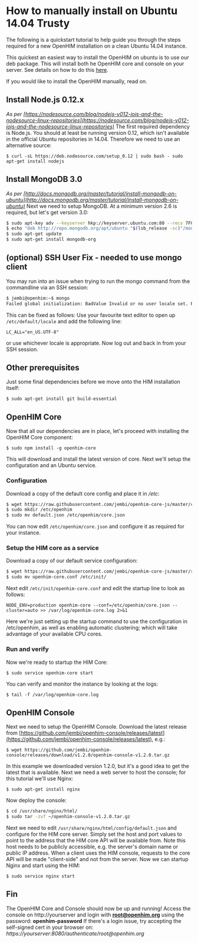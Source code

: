 How to manually install on Ubuntu 14.04 Trusty
==============================================

The following is a quickstart tutorial to help guide you through the steps required for a new OpenHIM installation on a clean Ubuntu 14.04 instance.

This quickest an easiest way to install the OpenHIM on ubuntu is to use our deb package. This will install both he OpenHIM core and console on your server. See details on how to do this [here](/getting-started.html).

If you would like to install the OpenHIM manually, read on.

## Install Node.js 0.12.x

_As per [https://nodesource.com/blog/nodejs-v012-iojs-and-the-nodesource-linux-repositories](https://nodesource.com/blog/nodejs-v012-iojs-and-the-nodesource-linux-repositories)_ The first required dependency is Node.js. You should at least be running version 0.12, which isn't available in the official Ubuntu repositories in 14.04\. Therefore we need to use an alternative source:

`$ curl -sL https://deb.nodesource.com/setup_0.12 | sudo bash - sudo apt-get install nodejs`

## Install MongoDB 3.0

_As per [http://docs.mongodb.org/master/tutorial/install-mongodb-on-ubuntu](http://docs.mongodb.org/master/tutorial/install-mongodb-on-ubuntu)_ Next we need to setup MongoDB. At a minimum version 2.6 is required, but let's get version 3.0:

```sh
$ sudo apt-key adv --keyserver hkp://keyserver.ubuntu.com:80 --recv 7F0CEB10
$ echo "deb http://repo.mongodb.org/apt/ubuntu "$(lsb_release -sc)"/mongodb-org/3.0 multiverse" | sudo tee /etc/apt/sources.list.d/mongodb-org-3.0.list
$ sudo apt-get update
$ sudo apt-get install mongodb-org
```

## (optional) SSH User Fix - needed to use mongo client

You may run into an issue when trying to run the mongo command from the commandline via an SSH session:

```sh
$ jembi@openhim:~$ mongo
Failed global initialization: BadValue Invalid or no user locale set. Please ensure LANG and/or LC_* environment variables are set correctly.
```

This can be fixed as follows: Use your favourite text editor to open up `/etc/default/locale` and add the following line:

`LC_ALL="en_US.UTF-8"`

or use whichever locale is appropriate. Now log out and back in from your SSH session.

## Other prerequisites

Just some final dependencies before we move onto the HIM installation itself:

`$ sudo apt-get install git build-essential`

## OpenHIM Core

Now that all our dependencies are in place, let's proceed with installing the OpenHIM Core component:

`$ sudo npm install -g openhim-core`

This will download and install the latest version of core. Next we'll setup the configuration and an Ubuntu service.

### Configuration

Download a copy of the default core config and place it in _/etc_:

```sh
$ wget https://raw.githubusercontent.com/jembi/openhim-core-js/master/config/default.json
$ sudo mkdir /etc/openhim
$ sudo mv default.json /etc/openhim/core.json
```

You can now edit `/etc/openhim/core.json` and configure it as required for your instance.

### Setup the HIM core as a service

Download a copy of our default service configuration:

```sh
$ wget https://raw.githubusercontent.com/jembi/openhim-core-js/master/resources/openhim-core.conf
$ sudo mv openhim-core.conf /etc/init/
```

Next edit `/etc/init/openhim-core.conf` and edit the startup line to look as follows:

```
NODE_ENV=production openhim-core --conf=/etc/openhim/core.json --cluster=auto >> /var/log/openhim-core.log 2>&1
```

Here we're just setting up the startup command to use the configuration in /etc/openhim, as well as enabling automatic clustering; which will take advantage of your available CPU cores.

### Run and verify

Now we're ready to startup the HIM Core:

`$ sudo service openhim-core start`

You can verify and monitor the instance by looking at the logs:

`$ tail -f /var/log/openhim-core.log`

## OpenHIM Console

Next we need to setup the OpenHIM Console. Download the latest release from [https://github.com/jembi/openhim-console/releases/latest](https://github.com/jembi/openhim-console/releases/latest), e.g.:

`$ wget https://github.com/jembi/openhim-console/releases/download/v1.2.0/openhim-console-v1.2.0.tar.gz`

In this example we downloaded version 1.2.0, but it's a good idea to get the latest that is available. Next we need a web server to host the console; for this tutorial we'll use Nginx:

`$ sudo apt-get install nginx`

Now deploy the console:

```sh
$ cd /usr/share/nginx/html/
$ sudo tar -zxf ~/openhim-console-v1.2.0.tar.gz
```

Next we need to edit `/usr/share/nginx/html/config/default.json` and configure for the HIM core server. Simply set the host and port values to point to the address that the HIM core API will be available from. Note this host needs to be publicly accessible, e.g. the server's domain name or public IP address. When a client uses the HIM console, requests to the core API will be made "client-side" and not from the server. Now we can startup Nginx and start using the HIM:

`$ sudo service nginx start`

## Fin

The OpenHIM Core and Console should now be up and running! Access the console on http://yourserver and login with **root@openhim.org** using the password: **openhim-password** If there's a login issue, try accepting the self-signed cert in your browser on: _https://yourserver:8080/authenticate/root@openhim.org_
